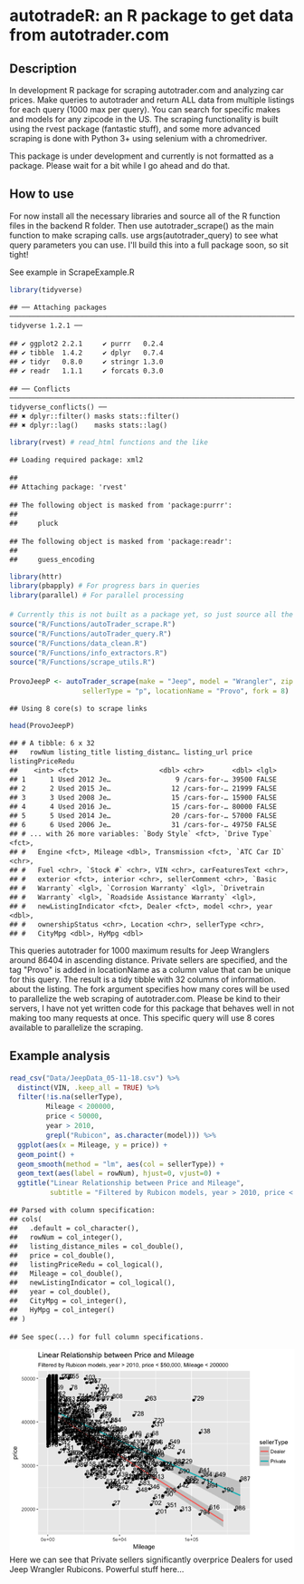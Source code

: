 autotradeR: an R package to get data from autotrader.com
========================================================

Description
-----------

In development R package for scraping autotrader.com and analyzing car prices. Make queries to autotrader and return ALL data from multiple listings for each query (1000 max per query). You can search for specific makes and models for any zipcode in the US. The scraping functionality is built using the rvest package (fantastic stuff), and some more advanced scraping is done with Python 3+ using selenium with a chromedriver.

This package is under development and currently is not formatted as a package. Please wait for a bit while I go ahead and do that.

How to use
----------

For now install all the necessary libraries and source all of the R function files in the backend R folder. Then use autotrader\_scrape() as the main function to make scraping calls. use args(autotrader\_query) to see what query parameters you can use. I'll build this into a full package soon, so sit tight!

See example in ScrapeExample.R

``` r
library(tidyverse)
```

    ## ── Attaching packages ───────────────────────────────────────────────────────────────────────────── tidyverse 1.2.1 ──

    ## ✔ ggplot2 2.2.1     ✔ purrr   0.2.4
    ## ✔ tibble  1.4.2     ✔ dplyr   0.7.4
    ## ✔ tidyr   0.8.0     ✔ stringr 1.3.0
    ## ✔ readr   1.1.1     ✔ forcats 0.3.0

    ## ── Conflicts ──────────────────────────────────────────────────────────────────────────────── tidyverse_conflicts() ──
    ## ✖ dplyr::filter() masks stats::filter()
    ## ✖ dplyr::lag()    masks stats::lag()

``` r
library(rvest) # read_html functions and the like
```

    ## Loading required package: xml2

    ## 
    ## Attaching package: 'rvest'

    ## The following object is masked from 'package:purrr':
    ## 
    ##     pluck

    ## The following object is masked from 'package:readr':
    ## 
    ##     guess_encoding

``` r
library(httr)
library(pbapply) # For progress bars in queries
library(parallel) # For parallel processing

# Currently this is not built as a package yet, so just source all the files in the functions folder
source("R/Functions/autoTrader_scrape.R")
source("R/Functions/autoTrader_query.R")
source("R/Functions/data_clean.R")
source("R/Functions/info_extractors.R")
source("R/Functions/scrape_utils.R")

ProvoJeepP <- autoTrader_scrape(make = "Jeep", model = "Wrangler", zip = 84604, pages = "all",
                  sellerType = "p", locationName = "Provo", fork = 8)
```

    ## Using 8 core(s) to scrape links

``` r
head(ProvoJeepP)
```

    ## # A tibble: 6 x 32
    ##   rowNum listing_title listing_distanc… listing_url price listingPriceRedu
    ##    <int> <fct>                    <dbl> <chr>       <dbl> <lgl>           
    ## 1      1 Used 2012 Je…                9 /cars-for-… 39500 FALSE           
    ## 2      2 Used 2015 Je…               12 /cars-for-… 21999 FALSE           
    ## 3      3 Used 2008 Je…               15 /cars-for-… 15900 FALSE           
    ## 4      4 Used 2016 Je…               15 /cars-for-… 80000 FALSE           
    ## 5      5 Used 2014 Je…               20 /cars-for-… 57000 FALSE           
    ## 6      6 Used 2006 Je…               31 /cars-for-… 49750 FALSE           
    ## # ... with 26 more variables: `Body Style` <fct>, `Drive Type` <fct>,
    ## #   Engine <fct>, Mileage <dbl>, Transmission <fct>, `ATC Car ID` <chr>,
    ## #   Fuel <chr>, `Stock #` <chr>, VIN <chr>, carFeaturesText <chr>,
    ## #   exterior <fct>, interior <chr>, sellerComment <chr>, `Basic
    ## #   Warranty` <lgl>, `Corrosion Warranty` <lgl>, `Drivetrain
    ## #   Warranty` <lgl>, `Roadside Assistance Warranty` <lgl>,
    ## #   newListingIndicator <fct>, Dealer <fct>, model <chr>, year <dbl>,
    ## #   ownershipStatus <chr>, Location <chr>, sellerType <chr>,
    ## #   CityMpg <dbl>, HyMpg <dbl>

This queries autotrader for 1000 maximum results for Jeep Wranglers around 86404 in ascending distance. Private sellers are specified, and the tag "Provo" is added in locationName as a column value that can be unique for this query. The result is a tidy tibble with 32 columns of information. about the listing. The fork argument specifies how many cores will be used to parallelize the web scraping of autotrader.com. Please be kind to their servers, I have not yet written code for this package that behaves well in not making too many requests at once. This specific query will use 8 cores available to parallelize the scraping.

Example analysis
----------------

``` r
read_csv("Data/JeepData_05-11-18.csv") %>%
  distinct(VIN, .keep_all = TRUE) %>% 
  filter(!is.na(sellerType),
         Mileage < 200000,
         price < 50000,
         year > 2010,
         grepl("Rubicon", as.character(model))) %>%
  ggplot(aes(x = Mileage, y = price)) +
  geom_point() +
  geom_smooth(method = "lm", aes(col = sellerType)) +
  geom_text(aes(label = rowNum), hjust=0, vjust=0) + 
  ggtitle("Linear Relationship between Price and Mileage",
          subtitle = "Filtered by Rubicon models, year > 2010, price < $50,000, Mileage < 200000")
```

    ## Parsed with column specification:
    ## cols(
    ##   .default = col_character(),
    ##   rowNum = col_integer(),
    ##   listing_distance_miles = col_double(),
    ##   price = col_double(),
    ##   listingPriceRedu = col_logical(),
    ##   Mileage = col_double(),
    ##   newListingIndicator = col_logical(),
    ##   year = col_double(),
    ##   CityMpg = col_integer(),
    ##   HyMpg = col_integer()
    ## )

    ## See spec(...) for full column specifications.

![](README_files/figure-markdown_github/unnamed-chunk-2-1.png) Here we can see that Private sellers significantly overprice Dealers for used Jeep Wrangler Rubicons. Powerful stuff here...
